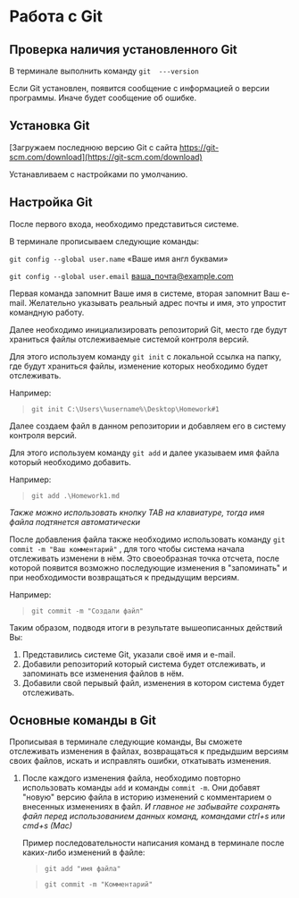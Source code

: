 # Работа с Git
## Проверка наличия установленного Git

В терминале выполнить команду ```git  ---version```

Если Git установлен, появится сообщение с информацией о версии программы. Иначе будет сообщение об ошибке.

## Установка Git

[Загружаем последнюю версию Git с сайта https://git-scm.com/download](https://git-scm.com/download)

Устанавливаем с настройками по умолчанию.

## Настройка Git

После первого входа, необходимо представиться системе.

В терминале прописываем следующие команды:

```git config --global user.name``` «Ваше имя англ буквами»

```git config --global user.email``` ваша_почта@example.com

Первая команда запомнит Ваше имя в системе, вторая запомнит Ваш e-mail. Желательно указывать реальный адрес почты и имя, это упростит командную работу.

Далее необходимо инициализировать репозиторий Git, место где будут храниться файлы отслеживаемые системой контроля версий.

Для этого используем команду  ```git init``` с локальной ссылка на папку, где будут храниться файлы, изменение которых необходимо будет отслеживать.

Например:
> ```git init C:\Users\%username%\Desktop\Homework#1```

Далее создаем файл в данном репозитории и добавляем его в систему контроля версий.

Для этого используем команду ```git add``` и далее указываем имя файла который необходимо добавить. 

Например:
> ```git add .\Homework1.md```

*Также можно использовать кнопку TAB на клавиатуре, тогда имя файла подтянется автоматически*

После добавления файла также необходимо использовать команду ```git commit -m "Ваш комментарий"``` , для того чтобы система начала отслеживать изменени в нём. Это своеобразная точка отсчета, после которой появится возможно последующие изменения в "запоминать" и при необходимости возвращаться к предыдущим версиям.

Например:
>```git commit -m "Создали файл"```

Таким образом, подводя итоги в результате вышеописанных действий Вы:
1. Представились системе Git, указали своё имя и e-mail.
2. Добавили репозиторий который система будет отслеживать, и запоминать все изменения файлов в нём.
3. Добавили свой перывый файл, изменения в котором система будет отслеживать.

## Основные команды в Git

Прописывая в терминале следующие команды, Вы сможете отслеживать изменения в файлах, возвращаться к предыдшим версиям своих файлов, искать и исправлять ошибки, откатывать изменения.
1. После каждого изменения файла, необходимо повторно использовать команды ```add``` и команды ```commit -m```. Они добавят "новую" версию файла в историю изменений с комментарием о внесенных изменениях в файл. *И главное не забывайте сохранять файл перед использованием данных команд, командами ctrl+s или cmd+s (Mac)*

    Пример последовательности написания команд в терминале после каких-либо изменений в файле:

    > ```git add "имя файла"```

    > ```git commit -m "Комментарий"```